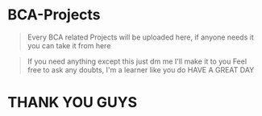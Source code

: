 # BCA-Projects
> Every BCA related Projects will be uploaded here, if anyone needs it you can take it from here

> If you need anything except this just dm me I'll make it to you
> Feel free to ask any doubts, I'm a learner like you do
> HAVE A GREAT DAY
>
# THANK YOU GUYS
